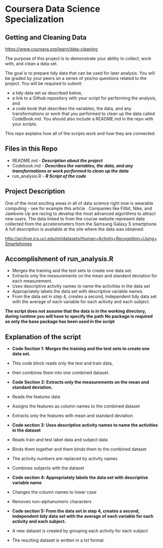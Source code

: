 # Coursera Data Science Specialization #
## Getting and Cleaning Data ##
https://www.coursera.org/learn/data-cleaning

The purpose of this project is to demonstrate your ability to collect, work with, and clean a data set.

The goal is to prepare tidy data that can be used for later analysis. You will be graded by your peers on a series of yes/no questions related to the project. You will be required to submit:

* a tidy data set as described below,
* a link to a Github repository with your script for performing the analysis, and
* a code book that describes the variables, the data, and any transformations or work that you performed to clean up the data called CodeBook.md. You should also include a README.md in the repo with your scripts.

This repo explains how all of the scripts work and how they are connected.

## Files in this Repo ##

* README.md - ***Description about the project***
* Codebook.md - ***Describes the variables, the data, and any transformations or work performed to clean up the data***
* run_analysis.R - ***R Script of the code***

## Project Description ##

One of the most exciting areas in all of data science right now is wearable computing - see for example this article . Companies like Fitbit, Nike, and Jawbone Up are racing to develop the most advanced algorithms to attract new users. The data linked to from the course website represent data collected from the accelerometers from the Samsung Galaxy S smartphone. A full description is available at the site where the data was obtained:

http://archive.ics.uci.edu/ml/datasets/Human+Activity+Recognition+Using+Smartphones

## Accomplishment of run_analysis.R ##
* Merges the training and the test sets to create one data set.
* Extracts only the measurements on the mean and standard deviation for each measurement.
* Uses descriptive activity names to name the activities in the data set
* Appropriately labels the data set with descriptive variable names.
* From the data set in step 4, creates a second, independent tidy data set with the average of each variable for each activity and each subject.

**The script does not assume that the data is in the working directory, during runtime you will have to specify the path**
**No package is required as only the base package has been used in the script**

## Explanation of the script ##

* **Code Section 1: Merges the training and the test sets to create one data set.**
 * This code block reads only the test and train data,
 * then combines them into one combined dataset.

* **Code Section 2: Extracts only the measurements on the mean and standard deviation.**
 * Reads the features data
 * Assigns the features as column names to the combined dataset
 * Extracts only the features with mean and standard deviation
 
* **Code section 3: Uses descriptive activity names to name the activities in the dataset**
 * Reads train and test label data and subject data
 * Binds them together and them binds them to the combined dataset
 * The activity numbers are replaced by activity names
 * Combines subjects with the dataset
  
* **Code section 4: Appropriately labels the data set with descriptive variable name**
 * Changes the column names to lower case
 * Removes non-alphanumeric characters
 
* **Code section 5: From the data set in step 4, creates a second, independent tidy data set with the average of each variable for each activity and each subject.**
 * A new dataset is created by grouping each activity for each subject
 * The resulting dataset is written in a txt format.
